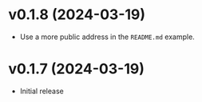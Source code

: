 # v0.1.8 (2024-03-19)

* Use a more public address in the `README.md` example.

# v0.1.7 (2024-03-19)
* Initial release
